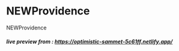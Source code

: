 # NEWProvidence
NEWProvidence
##### live preview from : https://optimistic-sammet-5c61ff.netlify.app/
